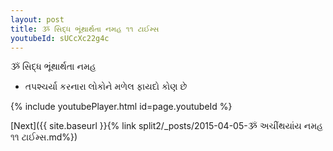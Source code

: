 ```yaml
---
layout: post
title: ૐ સિદ્ધ ભૂંથાર્થતા નમહ ૧૧ ટાઈમ્સ
youtubeId: sUCcXc22g4c
---
```

 
 
 ૐ સિદ્ધ ભૂંથાર્થતા નમહ  
 
 -  તપશ્ચર્યા કરનારા લોકોને મળેલ ફાયદો કોણ છે 
 
  
 
  
 
 
 
 
 
 


{% include youtubePlayer.html id=page.youtubeId %}
 
[Next]({{ site.baseurl }}{% link  split2/_posts/2015-04-05-ૐ અચીંથયાંય નમહ ૧૧ ટાઈમ્સ.md%})
 
